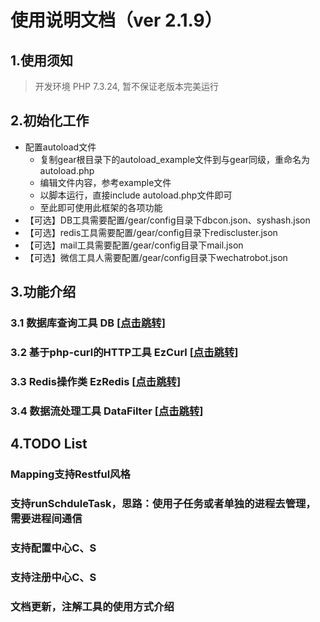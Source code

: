 # 使用说明文档（ver 2.1.9）

## 1.使用须知
> 开发环境 PHP 7.3.24,
> 暂不保证老版本完美运行

## 2.初始化工作
+ 配置autoload文件
   + 复制gear根目录下的autoload_example文件到与gear同级，重命名为autoload.php
   + 编辑文件内容，参考example文件
   + 以脚本运行，直接include autoload.php文件即可 
   + 至此即可使用此框架的各项功能
+ 【可选】DB工具需要配置/gear/config目录下dbcon.json、syshash.json
+ 【可选】redis工具需要配置/gear/config目录下rediscluster.json
+ 【可选】mail工具需要配置/gear/config目录下mail.json
+ 【可选】微信工具人需要配置/gear/config目录下wechatrobot.json


## 3.功能介绍
### 3.1 数据库查询工具 DB [[点击跳转](https://github.com/qq409451388/Gear/blob/main/modules/db/README.md)]
### 3.2 基于php-curl的HTTP工具 EzCurl [[点击跳转](https://github.com/qq409451388/Gear/blob/main/modules/untils/README.md)]
### 3.3 Redis操作类 EzRedis [[点击跳转](https://github.com/qq409451388/Gear/blob/main/modules/ezcache/README.md)]
### 3.4 数据流处理工具 DataFilter [[点击跳转](https://github.com/qq409451388/Gear/blob/main/modules/datastream/README.md)]
## 4.TODO List
### Mapping支持Restful风格
### 支持runSchduleTask，思路：使用子任务或者单独的进程去管理，需要进程间通信
### 支持配置中心C、S
### 支持注册中心C、S
### 文档更新，注解工具的使用方式介绍